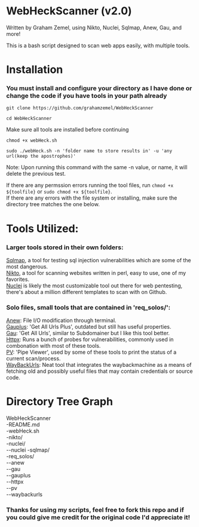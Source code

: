 # WebHeckScanner (v2.0)
Written by Graham Zemel, using Nikto, Nuclei, Sqlmap, Anew, Gau, and more!

This is a bash script designed to scan web apps easily, with multiple tools.   
# Installation
### You must install and configure your directory as I have done or change the code if you have tools in your path already
```
git clone https://github.com/grahamzemel/WebHeckScanner

cd WebHeckScanner
```
Make sure all tools are installed before continuing
```
chmod +x webHeck.sh

sudo ./webHeck.sh -n 'folder name to store results in' -u 'any url(keep the apostrophes)'
```
Note: Upon running this command with the same -n value, or name, it will delete the previous test.

If there are any permssion errors running the tool files, run ```chmod +x ${toolfile}``` or ```sudo chmod +x ${toolfile}```.  
If there are any errors with the file system or installing, make sure the directory tree matches the one below.  
# Tools Utilized:
### Larger tools stored in their own folders:

[Sqlmap](https://github.com/sqlmapproject/sqlmap), a tool for testing sql injection vulnerabilities which are some of the most dangerous.  
[Nikto](https://github.com/sullo/nikto), a tool for scanning websites written in perl, easy to use, one of my favorites.  
[Nuclei](https://github.com/projectdiscovery/nuclei) is likely the most customizable tool out there for web pentesting,
there's about a million different templates to scan with on Github.  

### Solo files, small tools that are contained in 'req_solos/':  

[Anew](https://github.com/tomnomnom/anew): File I/O modification through terminal.    
[Gauplus](https://github.com/bp0lr/gauplus): 'Get All Urls Plus', outdated but still has useful properties.  
[Gau](https://github.com/lc/gau): 'Get All Urls', similar to Subdomainer but I like this tool better.    
[Httpx](https://github.com/projectdiscovery/httpx): Runs a bunch of probes for vulnerabilities, commonly used in combonation with most of these tools.  
[PV](https://github.com/a-j-wood/pv): 'Pipe Viewer', used by some of these tools to print the status of a current scan/process.  
[WayBackUrls](https://github.com/tomnomnom/waybackurls): Neat tool that integrates the waybackmachine as a means of fetching old and possibly useful files that may contain credentials or source code.  

# Directory Tree Graph  
WebHeckScanner  
-README.md  
-webHeck.sh  
-nikto/  
-nuclei/  
--nuclei
-sqlmap/  
-req_solos/  
--anew  
--gau  
--gauplus  
--httpx  
--pv  
--waybackurls  

### Thanks for using my scripts, feel free to fork this repo and if you could give me credit for the original code I'd appreciate it!
